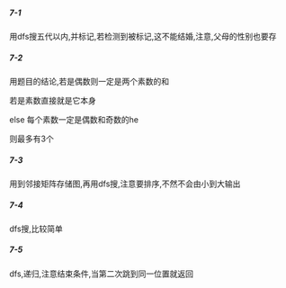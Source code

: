 ##### 7-1

用dfs搜五代以内,并标记,若检测到被标记,这不能结婚,注意,父母的性别也要存

##### 7-2

用题目的结论,若是偶数则一定是两个素数的和

若是素数直接就是它本身

else 每个素数一定是偶数和奇数的he

则最多有3个

##### 7-3

用到邻接矩阵存储图,再用dfs搜,注意要排序,不然不会由小到大输出

##### 7-4

dfs搜,比较简单

##### 7-5

dfs,递归,注意结束条件,当第二次跳到同一位置就返回